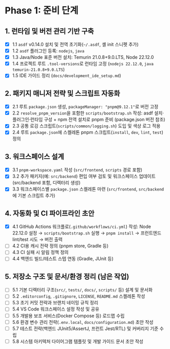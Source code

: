 # Phase 1: 준비 단계

## 1. 런타임 및 버전 관리 기반 구축
- [x] 1.1 `asdf` v0.14.0 설치 및 전역 초기화(`~/.asdf`, 셸 init 스니펫 추가)
- [x] 1.2 `asdf` 플러그인 등록: `nodejs`, `java`
- [x] 1.3 Java/Node 표준 버전 설치: Temurin 21.0.8+9.0.LTS, Node 22.12.0
- [x] 1.4 프로젝트 루트 `.tool-versions`로 런타임 고정 (`nodejs 22.12.0`, `java temurin-21.0.8+9.0.LTS`)
- [x] 1.5 IDE 가이드 정리 (`docs/development_ide_setup.md`)

## 2. 패키지 매니저 전략 및 스크립트 자동화
- [x] 2.1 루트 `package.json` 생성, `packageManager: "pnpm@9.12.1"`로 버전 고정
- [x] 2.2 `resolve_pnpm_version`을 포함한 `scripts/bootstrap.sh` 작성: asdf 설치·플러그인·런타임 구성 + npm 전역 설치로 pnpm 준비 (package.json 버전 참조)
- [x] 2.3 공통 로깅 스크립트(`scripts/common/logging.sh`) 도입 및 색상 로그 적용
- [x] 2.4 루트 `package.json`에 스켈레톤 pnpm 스크립트(`install`, `dev`, `lint`, `test`) 정의

## 3. 워크스페이스 설계
- [x] 3.1 `pnpm-workspace.yaml` 작성 (`src/frontend`, `scripts` 경로 포함)
- [x] 3.2 추가 패키지(예: `src/backend`) 편입 여부 검토 및 워크스페이스 업데이트 (src/backend 포함, 디렉터리 생성)
- [x] 3.3 워크스페이스별 `package.json` 스켈레톤 마련 (`src/frontend`, `src/backend`에 기본 스크립트 추가)

## 4. 자동화 및 CI 파이프라인 초안
- [x] 4.1 GitHub Actions 워크플로(`.github/workflows/ci.yml`) 작성: Node 22.12.0 설정 → `scripts/bootstrap.sh` 실행 → `pnpm install` → 프런트엔드 lint/test 시도 → 버전 출력
- [ ] 4.2 CI용 캐시 전략 정의 (pnpm store, Gradle 등)
- [ ] 4.3 CI 실패 시 알림 정책 정의
- [ ] 4.4 백엔드 빌드/테스트 스텝 연동 (Gradle, JUnit 등)

## 5. 저장소 구조 및 문서/환경 정리 (남은 작업)
- [ ] 5.1 기본 디렉터리 구조(`src/`, `tests/`, `docs/`, `scripts/` 등) 설계 및 문서화
- [ ] 5.2 `.editorconfig`, `.gitignore`, `LICENSE`, `README.md` 스켈레톤 작성
- [ ] 5.3 초기 커밋 전략과 브랜치 네이밍 규칙 정리
- [ ] 5.4 VS Code 워크스페이스 설정 작성 및 공유
- [ ] 5.5 개발용 보조 서비스(Docker Compose 등) 로드맵 수립
- [ ] 5.6 환경 변수 관리 전략(`.env.local`, `docs/configuration.md`) 초안 작성
- [ ] 5.7 테스트 전략(백엔드 JUnit5/AssertJ, 프런트 Jest/RTL) 및 커버리지 기준 수립
- [ ] 5.8 시스템 아키텍처 다이어그램 템플릿 및 개발 가이드 문서 초안 작성
